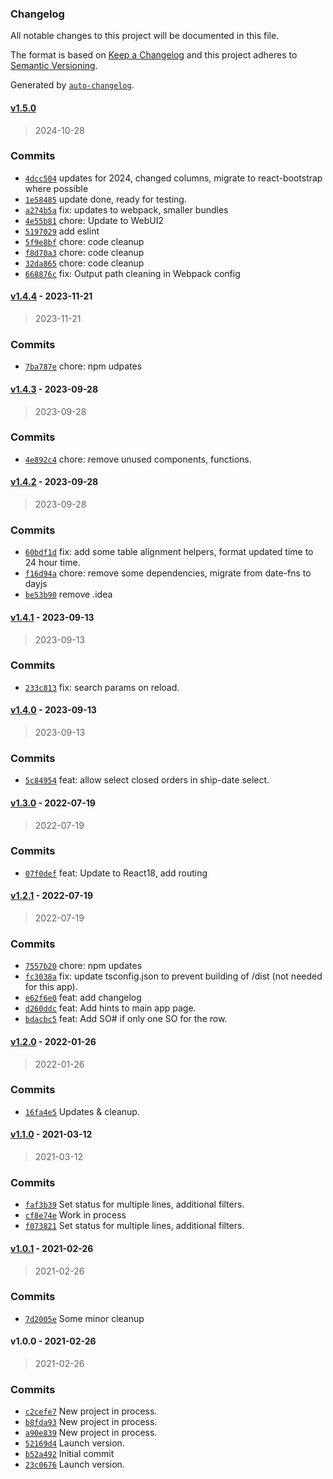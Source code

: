 ### Changelog

All notable changes to this project will be documented in this file.

The format is based on [Keep a Changelog](https://keepachangelog.com/en/1.0.0/)
and this project adheres to [Semantic Versioning](https://semver.org/spec/v2.0.0.html).

Generated by [`auto-changelog`](https://github.com/CookPete/auto-changelog).

#### [v1.5.0](https://github.com/ChumsInc/edi-order-status/compare/v1.4.4...v1.5.0)

> 2024-10-28

### Commits

- [`4dcc504`](https://github.com/ChumsInc/edi-order-status/commit/4dcc5046afa17d8896da8d349accdc8f5666539d)  updates for 2024, changed columns, migrate to react-bootstrap where possible
- [`1e58485`](https://github.com/ChumsInc/edi-order-status/commit/1e584858b7cb1fabba545f7ab7d7a852a58b964f)  update done, ready for testing.
- [`a274b5a`](https://github.com/ChumsInc/edi-order-status/commit/a274b5ac2089840421aa81c6faa2eb9243c89707)  fix: updates to webpack, smaller bundles
- [`4e55b81`](https://github.com/ChumsInc/edi-order-status/commit/4e55b81bf9547c090e3f0191343f0c4acc52b94c)  chore: Update to WebUI2
- [`5197029`](https://github.com/ChumsInc/edi-order-status/commit/5197029192eac905f6dd10f92008fd5a935edf8d)  add eslint
- [`5f9e8bf`](https://github.com/ChumsInc/edi-order-status/commit/5f9e8bf87a4b8f94305ea4e04656114c183191dd)  chore: code cleanup
- [`f8d70a3`](https://github.com/ChumsInc/edi-order-status/commit/f8d70a30dc9089128be45a75cdcd50cc5ccd03dd)  chore: code cleanup
- [`32da865`](https://github.com/ChumsInc/edi-order-status/commit/32da8656b7293b8aa6c21c8086c4143bb779ca91)  chore: code cleanup
- [`668876c`](https://github.com/ChumsInc/edi-order-status/commit/668876cb23ac5e2131d429366d13e386b4455be9)  fix: Output path cleaning in Webpack config

#### [v1.4.4](https://github.com/ChumsInc/edi-order-status/compare/v1.4.3...v1.4.4) - 2023-11-21

> 2023-11-21

### Commits

- [`7ba787e`](https://github.com/ChumsInc/edi-order-status/commit/7ba787edbf4398bd849a6e704af5c970e3224cbd)  chore: npm udpates

#### [v1.4.3](https://github.com/ChumsInc/edi-order-status/compare/v1.4.2...v1.4.3) - 2023-09-28

> 2023-09-28

### Commits

- [`4e892c4`](https://github.com/ChumsInc/edi-order-status/commit/4e892c4961388b92f04fb36d3326baea09a57c11)  chore: remove unused components, functions.

#### [v1.4.2](https://github.com/ChumsInc/edi-order-status/compare/v1.4.1...v1.4.2) - 2023-09-28

> 2023-09-28

### Commits

- [`60bdf1d`](https://github.com/ChumsInc/edi-order-status/commit/60bdf1d0fcb6b2b5fcfa5d357dbb70e80ea31198)  fix: add some table alignment helpers, format updated time to 24 hour time.
- [`f16d94a`](https://github.com/ChumsInc/edi-order-status/commit/f16d94ab581d45c42233a1cbcf7174aa653f5831)  chore: remove some dependencies, migrate from date-fns to dayjs
- [`be53b90`](https://github.com/ChumsInc/edi-order-status/commit/be53b902ffa2a050abb2bb93890b47ca4cc29196)  remove .idea

#### [v1.4.1](https://github.com/ChumsInc/edi-order-status/compare/v1.4.0...v1.4.1) - 2023-09-13

> 2023-09-13

### Commits

- [`233c813`](https://github.com/ChumsInc/edi-order-status/commit/233c813c7996035c6ffa71cdcbf579fc6c36e270)  fix: search params on reload.

#### [v1.4.0](https://github.com/ChumsInc/edi-order-status/compare/v1.3.0...v1.4.0) - 2023-09-13

> 2023-09-13

### Commits

- [`5c84954`](https://github.com/ChumsInc/edi-order-status/commit/5c84954f194b156f489f0ea67931e0757674db46)  feat: allow select closed orders in ship-date select.

#### [v1.3.0](https://github.com/ChumsInc/edi-order-status/compare/v1.2.1...v1.3.0) - 2022-07-19

> 2022-07-19

### Commits

- [`07f0def`](https://github.com/ChumsInc/edi-order-status/commit/07f0def5e31548e6023d83116e66a44ade33ea1b)  feat: Update to React18, add routing

#### [v1.2.1](https://github.com/ChumsInc/edi-order-status/compare/v1.2.0...v1.2.1) - 2022-07-19

> 2022-07-19

### Commits

- [`7557b20`](https://github.com/ChumsInc/edi-order-status/commit/7557b206c95a2446a0ca50319a2bddc9ecf81a27)  chore: npm updates
- [`fc3038a`](https://github.com/ChumsInc/edi-order-status/commit/fc3038a2dc51047717203ff1ccfe372182b47656)  fix: update tsconfig.json to prevent building of /dist (not needed for this app).
- [`e62f6e0`](https://github.com/ChumsInc/edi-order-status/commit/e62f6e0dc4155cc1d4faba01903f384ece65b3ef)  feat: add changelog
- [`d260ddc`](https://github.com/ChumsInc/edi-order-status/commit/d260ddc9cc19775464cb1b0941818d90ea8935dc)  feat: Add hints to main app page.
- [`bdacbc5`](https://github.com/ChumsInc/edi-order-status/commit/bdacbc5d4c7fda0842141c313809087a51b61e61)  feat: Add SO# if only one SO for the row.

#### [v1.2.0](https://github.com/ChumsInc/edi-order-status/compare/v1.1.0...v1.2.0) - 2022-01-26

> 2022-01-26

### Commits

- [`16fa4e5`](https://github.com/ChumsInc/edi-order-status/commit/16fa4e56e6305d6e5f901337cf150c04fe90cff5)  Updates & cleanup.

#### [v1.1.0](https://github.com/ChumsInc/edi-order-status/compare/v1.0.1...v1.1.0) - 2021-03-12

> 2021-03-12

### Commits

- [`faf3b39`](https://github.com/ChumsInc/edi-order-status/commit/faf3b390360412f085de4cb681c99d2bf8363b53)  Set status for multiple lines, additional filters.
- [`cf8e74e`](https://github.com/ChumsInc/edi-order-status/commit/cf8e74edda0c8c8a2d9c534be0de2e44835abdd6)  Work in process
- [`f073821`](https://github.com/ChumsInc/edi-order-status/commit/f0738212b7836cc4288b7b44cf82d00d06908d54)  Set status for multiple lines, additional filters.

#### [v1.0.1](https://github.com/ChumsInc/edi-order-status/compare/v1.0.0...v1.0.1) - 2021-02-26

> 2021-02-26

### Commits

- [`7d2005e`](https://github.com/ChumsInc/edi-order-status/commit/7d2005e51241af25f57289e8439cc70bd1d2ee3d)  Some minor cleanup

#### v1.0.0 - 2021-02-26

> 2021-02-26

### Commits

- [`c2cefe7`](https://github.com/ChumsInc/edi-order-status/commit/c2cefe70104f07316eef3a4d2d6292e825d229ef)  New project in process.
- [`b8fda93`](https://github.com/ChumsInc/edi-order-status/commit/b8fda935c41ead1c76dba52e442354450709bf9d)  New project in process.
- [`a90e839`](https://github.com/ChumsInc/edi-order-status/commit/a90e8397dc1709633fcad7fa2d910dd66fcc5d08)  New project in process.
- [`52169d4`](https://github.com/ChumsInc/edi-order-status/commit/52169d48ec054f6e9164f41cbf6ea08e4a20afcf)  Launch version.
- [`b52a492`](https://github.com/ChumsInc/edi-order-status/commit/b52a492a21a353b187dbbf4fa2f407292de816cb)  Initial commit
- [`23c0676`](https://github.com/ChumsInc/edi-order-status/commit/23c0676f197f00b2cf9aeb530ea81792fc07ef9b)  Launch version.
